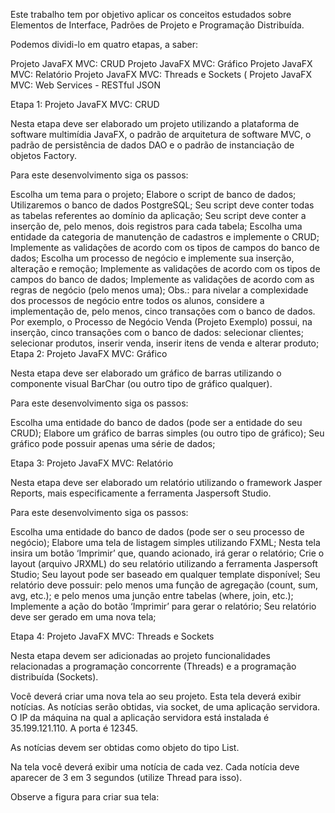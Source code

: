 Este trabalho tem por objetivo aplicar os conceitos estudados sobre Elementos de Interface, Padrões de Projeto e Programação Distribuída.

Podemos dividi-lo em quatro etapas, a saber:

Projeto JavaFX MVC: CRUD 
Projeto JavaFX MVC: Gráfico
Projeto JavaFX MVC: Relatório
Projeto JavaFX MVC: Threads e Sockets (
Projeto JavaFX MVC: Web Services - RESTful JSON 
 

Etapa 1: Projeto JavaFX MVC: CRUD

Nesta etapa deve ser elaborado um projeto utilizando a plataforma de software multimídia JavaFX, o padrão de arquitetura de software MVC, o padrão de persistência de dados DAO e o padrão de instanciação de objetos Factory.

Para este desenvolvimento siga os passos:

Escolha um tema para o projeto;
Elabore o script de banco de dados;
Utilizaremos o banco de dados PostgreSQL;
Seu script deve conter todas as tabelas referentes ao domínio da aplicação;
Seu script deve conter a inserção de, pelo menos, dois registros para cada tabela;
Escolha uma entidade da categoria de manutenção de cadastros e implemente o CRUD;
Implemente as validações de acordo com os tipos de campos do banco de dados;
Escolha um processo de negócio e implemente sua inserção, alteração e remoção;
Implemente as validações de acordo com os tipos de campos do banco de dados;
Implemente as validações de acordo com as regras de negócio (pelo menos uma);
Obs.: para nivelar a complexidade dos processos de negócio entre todos os alunos, considere a implementação de, pelo menos, cinco transações com o banco de dados. Por exemplo, o Processo de Negócio Venda (Projeto Exemplo) possui, na inserção, cinco transações com o banco de dados: selecionar clientes; selecionar produtos, inserir venda, inserir itens de venda e alterar produto;
Etapa 2: Projeto JavaFX MVC: Gráfico

Nesta etapa deve ser elaborado um gráfico de barras utilizando o componente visual BarChar (ou outro tipo de gráfico qualquer).

Para este desenvolvimento siga os passos:

Escolha uma entidade do banco de dados (pode ser a entidade do seu CRUD);
Elabore um gráfico de barras simples (ou outro tipo de gráfico);
Seu gráfico pode possuir apenas uma série de dados;
 

Etapa 3: Projeto JavaFX MVC: Relatório

Nesta etapa deve ser elaborado um relatório utilizando o framework Jasper Reports, mais especificamente a ferramenta Jaspersoft Studio.

Para este desenvolvimento siga os passos:

Escolha uma entidade do banco de dados (pode ser o seu processo de negócio);
Elabore uma tela de listagem simples utilizando FXML;
Nesta tela insira um botão ‘Imprimir’ que, quando acionado, irá gerar o relatório;
Crie o layout (arquivo JRXML) do seu relatório utilizando a ferramenta Jaspersoft Studio;
Seu layout pode ser baseado em qualquer template disponível;
Seu relatório deve possuir: pelo menos uma função de agregação (count, sum, avg, etc.); e pelo menos uma junção entre tabelas (where, join, etc.);
Implemente a ação do botão ‘Imprimir’ para gerar o relatório;
Seu relatório deve ser gerado em uma nova tela;

Etapa 4: Projeto JavaFX MVC: Threads e Sockets

Nesta etapa devem ser adicionadas ao projeto funcionalidades relacionadas a programação concorrente (Threads) e a programação distribuída (Sockets).

Você deverá criar uma nova tela ao seu projeto. Esta tela deverá exibir notícias. As notícias serão obtidas, via socket, de uma aplicação servidora. O IP da máquina na qual a aplicação servidora está instalada é 35.199.121.110. A porta é 12345.

As notícias devem ser obtidas como objeto do tipo List<String>.

Na tela você deverá exibir uma notícia de cada vez. Cada notícia deve aparecer de 3 em 3 segundos (utilize Thread para isso).

Observe a figura para criar sua tela:
